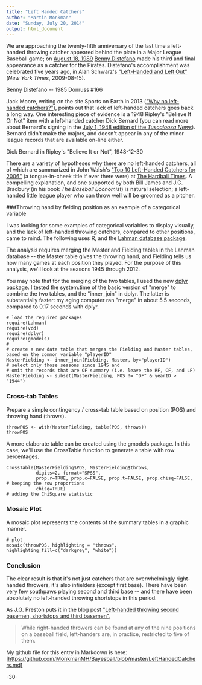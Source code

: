 ```yaml
---
title: "Left Handed Catchers"
author: "Martin Monkman"
date: "Sunday, July 20, 2014"
output: html_document
---
```


We are approaching the twenty-fifth anniversary of the last time a left-handed throwing catcher appeared behind the plate in a Major League Baseball game; on [August 18, 1989](http://www.fangraphs.com/wins.aspx?date=1989-08-18&team=Braves&dh=0&season=1989) [Benny Distefano](http://www.fangraphs.com/statss.aspx?playerid=1003326&position=1B/OF) made his third and final appearance as a catcher for the Pirates. Distefano's accomplishment was celebrated five years ago, in Alan Schwarz's ["Left-Handed and Left Out"](http://www.nytimes.com/2009/08/16/sports/baseball/16catcher.html) (*New York Times*, 2009-08-15). 

 
Benny Distefano -- 1985 Donruss #166



Jack Moore, writing on the site Sports on Earth in 2013 (["Why no left-handed catchers?"](http://www.sportsonearth.com/article/44139204/milwaukee-could-use-a-left-handed-catcher-would-be-first-baseball-team-to-do-so-since-1989----why-are-left-handed-catchers-so-rare#!bjhKQb)), points out that lack of left-handed catchers goes back a long way. One interesting piece of evidence is a 1948 Ripley's "Believe It Or Not" item with a left-handed catcher Dick Bernard (you can read more about Bernard's signing in the [July 1, 1948 edition of the *Tuscaloosa News*](http://news.google.com/newspapers?nid=1817&dat=19480701&id=EeQ-AAAAIBAJ&sjid=zEwMAAAAIBAJ&pg=6378,59043)).  Bernard didn't make the majors, and doesn't appear in any of the minor league records that are available on-line either.


Dick Bernard in Ripley's "Believe It or Not", 1948-12-30


There are a variety of hypotheses why there are no left-handed catchers, all of which are summarized in John Walsh's ["Top 10 Left-Handed Catchers for 2006"](http://www.hardballtimes.com/top-10-left-handed-catchers-for-2006/) (a tongue-in-cheek title if ever there were) at [The Hardball Times](http://www.hardballtimes.com/).  A compelling explanation, and one supported by both Bill James and J.C. Bradbury (in his book *The Baseball Economist*) is natural selection; a left-handed little league player who can throw well will be groomed as a pitcher.

###Throwing hand by fielding position as an example of a categorical variable

I was looking for some examples of categorical variables to display visually, and the lack of left-handed throwing catchers, compared to other positions, came to mind.  The following uses R, and the [Lahman database package](http://cran.r-project.org/web/packages/Lahman/index.html). 

The analysis requires merging the Master and Fielding tables in the Lahman database -- the Master table gives the throwing hand, and Fielding tells us how many games at each position they played. For the purpose of this analysis, we'll look at the seasons 1945 through 2012.

You may note that for the merging of the two tables, I used the new [dplyr package](http://cran.r-project.org/web/packages/dplyr/index.html).  I tested the system.time of the basic version of "merge" to combine the two tables, and the "inner_join" in dplyr.  The latter is substantially faster:  my aging computer ran "merge" in about 5.5 seconds, compared to 0.17 seconds with dplyr.



```{r}
# load the required packages
require(Lahman)
require(vcd)
require(dplyr)
require(gmodels)
#
# create a new data table that merges the Fielding and Master tables, based on the common variable "playerID"
MasterFielding <- inner_join(Fielding, Master, by="playerID")
# select only those seasons since 1945 and 
# omit the records that are OF summary (i.e. leave the RF, CF, and LF)
MasterFielding <- subset(MasterFielding, POS != "OF" & yearID > "1944")

```
### Cross-tab Tables

Prepare a simple contingency / cross-tab table based on position (POS) and throwing hand (throws).

```{r}
throwPOS <- with(MasterFielding, table(POS, throws))
throwPOS
```

A more elaborate table can be created using the gmodels package. In this case, we'll
use the CrossTable function to generate a table with row percentages.

```{r}
CrossTable(MasterFielding$POS, MasterFielding$throws, 
           digits=2, format="SPSS",
           prop.r=TRUE, prop.c=FALSE, prop.t=FALSE, prop.chisq=FALSE,  # keeping the row proportions
           chisq=TRUE)                                                 # adding the ChiSquare statistic
```

### Mosaic Plot

A mosaic plot represents the contents of the summary tables in a graphic manner.

```{r, fig.width=7, fig.height=6}
# plot
mosaic(throwPOS, highlighting = "throws", highlighting_fill=c("darkgrey", "white"))
```

### Conclusion

The clear result is that it's not just catchers that are overwhelmingly right-handed throwers, it's also infielders (except first base).  There have been very few southpaws playing second and third base -- and there have been absolutely no left-handed throwing shortstops in this period.

As J.G. Preston puts it in the blog post ["Left-handed throwing second basemen, shortstops and third basemen"](http://prestonjg.wordpress.com/2009/09/06/left-handed-throwing-second-basemen-shortstops-and-third-basemen/),

> While right-handed throwers can be found at any of the nine positions on a baseball field, 
> left-handers are, in practice, restricted to five of them.


My github file for this entry in Markdown is here:
[https://github.com/MonkmanMH/Bayesball/blob/master/LeftHandedCatchers.md]

-30-

